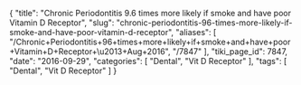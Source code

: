 {
    "title": "Chronic Periodontitis 9.6 times more likely if smoke and have poor Vitamin D Receptor",
    "slug": "chronic-periodontitis-96-times-more-likely-if-smoke-and-have-poor-vitamin-d-receptor",
    "aliases": [
        "/Chronic+Periodontitis+96+times+more+likely+if+smoke+and+have+poor+Vitamin+D+Receptor+\u2013+Aug+2016",
        "/7847"
    ],
    "tiki_page_id": 7847,
    "date": "2016-09-29",
    "categories": [
        "Dental",
        "Vit D Receptor"
    ],
    "tags": [
        "Dental",
        "Vit D Receptor"
    ]
}